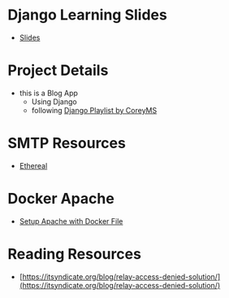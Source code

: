 
# Django Learning Slides

- [Slides](django-concepts.pdf)

# Project Details

- this is a Blog App
  - Using Django 
  - following [Django Playlist by CoreyMS](https://www.youtube.com/playlist?list=PL-osiE80TeTtoQCKZ03TU5fNfx2UY6U4p)

# SMTP Resources

- [Ethereal](https://ethereal.email/)

# Docker Apache 

- [Setup Apache with Docker File](https://karllorey.com/posts/django-production-docker-mod-wsgi/)

# Reading Resources

- [https://itsyndicate.org/blog/relay-access-denied-solution/](https://itsyndicate.org/blog/relay-access-denied-solution/)
